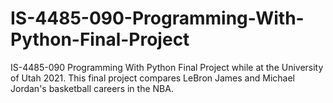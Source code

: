 # IS-4485-090-Programming-With-Python-Final-Project
IS-4485-090 Programming With Python Final Project while at the University of Utah 2021. This final project compares LeBron James and Michael Jordan's basketball careers in the NBA.
